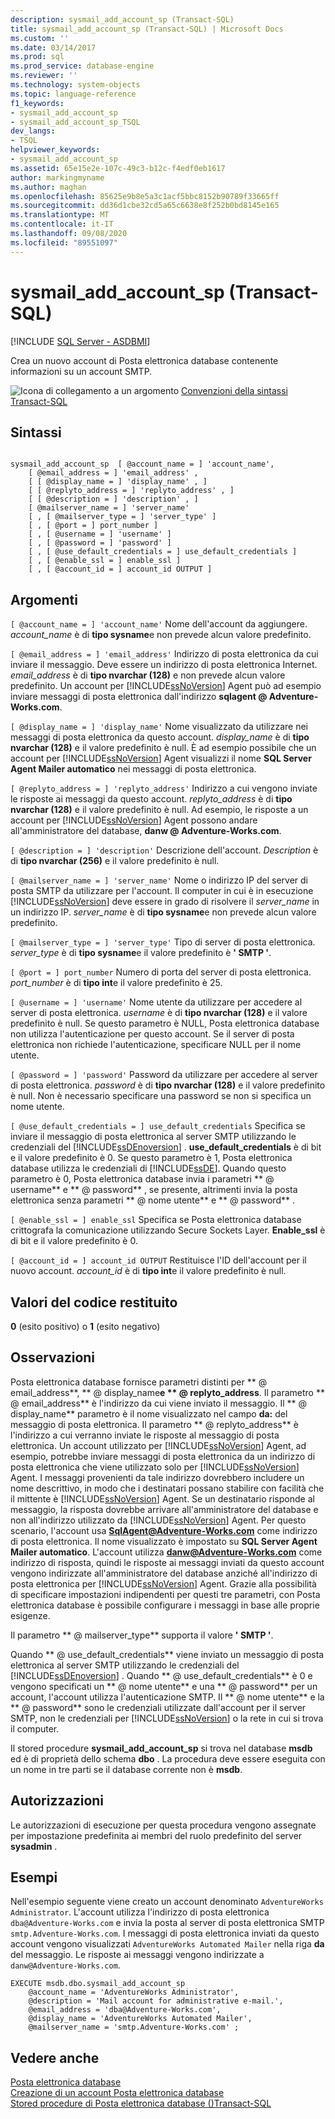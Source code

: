 ```yaml
---
description: sysmail_add_account_sp (Transact-SQL)
title: sysmail_add_account_sp (Transact-SQL) | Microsoft Docs
ms.custom: ''
ms.date: 03/14/2017
ms.prod: sql
ms.prod_service: database-engine
ms.reviewer: ''
ms.technology: system-objects
ms.topic: language-reference
f1_keywords:
- sysmail_add_account_sp
- sysmail_add_account_sp_TSQL
dev_langs:
- TSQL
helpviewer_keywords:
- sysmail_add_account_sp
ms.assetid: 65e15e2e-107c-49c3-b12c-f4edf0eb1617
author: markingmyname
ms.author: maghan
ms.openlocfilehash: 85625e9b8e5a3c1acf5bbc8152b90789f33665ff
ms.sourcegitcommit: dd36d1cbe32cd5a65c6638e8f252b0bd8145e165
ms.translationtype: MT
ms.contentlocale: it-IT
ms.lasthandoff: 09/08/2020
ms.locfileid: "89551097"
---
```

# <a name="sysmail_add_account_sp-transact-sql"></a>sysmail_add_account_sp (Transact-SQL)
[!INCLUDE [SQL Server - ASDBMI](../../includes/applies-to-version/sql-asdbmi.md)]

  Crea un nuovo account di Posta elettronica database contenente informazioni su un account SMTP.  
  
 ![Icona di collegamento a un argomento](../../database-engine/configure-windows/media/topic-link.gif "Icona di collegamento a un argomento") [Convenzioni della sintassi Transact-SQL](../../t-sql/language-elements/transact-sql-syntax-conventions-transact-sql.md)  
  
## <a name="syntax"></a>Sintassi  
  
```  
  
sysmail_add_account_sp  [ @account_name = ] 'account_name',  
    [ @email_address = ] 'email_address' ,  
    [ [ @display_name = ] 'display_name' , ]  
    [ [ @replyto_address = ] 'replyto_address' , ]  
    [ [ @description = ] 'description' , ]  
    [ @mailserver_name = ] 'server_name'   
    [ , [ @mailserver_type = ] 'server_type' ]  
    [ , [ @port = ] port_number ]  
    [ , [ @username = ] 'username' ]  
    [ , [ @password = ] 'password' ]  
    [ , [ @use_default_credentials = ] use_default_credentials ]  
    [ , [ @enable_ssl = ] enable_ssl ]  
    [ , [ @account_id = ] account_id OUTPUT ]  
```  
  
## <a name="arguments"></a>Argomenti  
`[ @account_name = ] 'account_name'` Nome dell'account da aggiungere. *account_name* è di **tipo sysname**e non prevede alcun valore predefinito.  
  
`[ @email_address = ] 'email_address'` Indirizzo di posta elettronica da cui inviare il messaggio. Deve essere un indirizzo di posta elettronica Internet. *email_address* è di **tipo nvarchar (128)** e non prevede alcun valore predefinito. Un account per [!INCLUDE[ssNoVersion](../../includes/ssnoversion-md.md)] Agent può ad esempio inviare messaggi di posta elettronica dall'indirizzo **sqlagent \@ Adventure-Works.com**.  
  
`[ @display_name = ] 'display_name'` Nome visualizzato da utilizzare nei messaggi di posta elettronica da questo account. *display_name* è di **tipo nvarchar (128)** e il valore predefinito è null. È ad esempio possibile che un account per [!INCLUDE[ssNoVersion](../../includes/ssnoversion-md.md)] Agent visualizzi il nome **SQL Server Agent Mailer automatico** nei messaggi di posta elettronica.  
  
`[ @replyto_address = ] 'replyto_address'` Indirizzo a cui vengono inviate le risposte ai messaggi da questo account. *replyto_address* è di **tipo nvarchar (128)** e il valore predefinito è null. Ad esempio, le risposte a un account per [!INCLUDE[ssNoVersion](../../includes/ssnoversion-md.md)] Agent possono andare all'amministratore del database, **danw \@ Adventure-Works.com**.  
  
`[ @description = ] 'description'` Descrizione dell'account. *Description* è di **tipo nvarchar (256)** e il valore predefinito è null.  
  
`[ @mailserver_name = ] 'server_name'` Nome o indirizzo IP del server di posta SMTP da utilizzare per l'account. Il computer in cui è in esecuzione [!INCLUDE[ssNoVersion](../../includes/ssnoversion-md.md)] deve essere in grado di risolvere il *server_name* in un indirizzo IP. *server_name* è di **tipo sysname**e non prevede alcun valore predefinito.  
  
`[ @mailserver_type = ] 'server_type'` Tipo di server di posta elettronica. *server_type* è di **tipo sysname**e il valore predefinito è **' SMTP '**.  
  
`[ @port = ] port_number` Numero di porta del server di posta elettronica. *port_number* è di **tipo int**e il valore predefinito è 25.  
  
`[ @username = ] 'username'` Nome utente da utilizzare per accedere al server di posta elettronica. *username* è di **tipo nvarchar (128)** e il valore predefinito è null. Se questo parametro è NULL, Posta elettronica database non utilizza l'autenticazione per questo account. Se il server di posta elettronica non richiede l'autenticazione, specificare NULL per il nome utente.  
  
`[ @password = ] 'password'` Password da utilizzare per accedere al server di posta elettronica. *password* è di **tipo nvarchar (128)** e il valore predefinito è null. Non è necessario specificare una password se non si specifica un nome utente.  
  
`[ @use_default_credentials = ] use_default_credentials` Specifica se inviare il messaggio di posta elettronica al server SMTP utilizzando le credenziali del [!INCLUDE[ssDEnoversion](../../includes/ssdenoversion-md.md)] . **use_default_credentials** è di bit e il valore predefinito è 0. Se questo parametro è 1, Posta elettronica database utilizza le credenziali di [!INCLUDE[ssDE](../../includes/ssde-md.md)]. Quando questo parametro è 0, Posta elettronica database invia i parametri ** \@ username** e ** \@ password** , se presente, altrimenti invia la posta elettronica senza parametri ** \@ nome utente** e ** \@ password** .  
  
`[ @enable_ssl = ] enable_ssl` Specifica se Posta elettronica database crittografa la comunicazione utilizzando Secure Sockets Layer. **Enable_ssl** è di bit e il valore predefinito è 0.  
  
`[ @account_id = ] account_id OUTPUT` Restituisce l'ID dell'account per il nuovo account. *account_id* è di **tipo int**e il valore predefinito è null.  
  
## <a name="return-code-values"></a>Valori del codice restituito  
 **0** (esito positivo) o **1** (esito negativo)  
  
## <a name="remarks"></a>Osservazioni  
 Posta elettronica database fornisce parametri distinti per ** \@ email_address**, ** \@ display_name**e ** \@ replyto_address**. Il parametro ** \@ email_address** è l'indirizzo da cui viene inviato il messaggio. Il ** \@ display_name** parametro è il nome visualizzato nel campo **da:** del messaggio di posta elettronica. Il parametro ** \@ replyto_address** è l'indirizzo a cui verranno inviate le risposte al messaggio di posta elettronica. Un account utilizzato per [!INCLUDE[ssNoVersion](../../includes/ssnoversion-md.md)] Agent, ad esempio, potrebbe inviare messaggi di posta elettronica da un indirizzo di posta elettronica che viene utilizzato solo per [!INCLUDE[ssNoVersion](../../includes/ssnoversion-md.md)] Agent. I messaggi provenienti da tale indirizzo dovrebbero includere un nome descrittivo, in modo che i destinatari possano stabilire con facilità che il mittente è [!INCLUDE[ssNoVersion](../../includes/ssnoversion-md.md)] Agent. Se un destinatario risponde al messaggio, la risposta dovrebbe arrivare all'amministratore del database e non all'indirizzo utilizzato da [!INCLUDE[ssNoVersion](../../includes/ssnoversion-md.md)] Agent. Per questo scenario, l'account usa **SqlAgent@Adventure-Works.com** come indirizzo di posta elettronica. Il nome visualizzato è impostato su **SQL Server Agent Mailer automatico**. L'account utilizza **danw@Adventure-Works.com** come indirizzo di risposta, quindi le risposte ai messaggi inviati da questo account vengono indirizzate all'amministratore del database anziché all'indirizzo di posta elettronica per [!INCLUDE[ssNoVersion](../../includes/ssnoversion-md.md)] Agent. Grazie alla possibilità di specificare impostazioni indipendenti per questi tre parametri, con Posta elettronica database è possibile configurare i messaggi in base alle proprie esigenze.  
  
 Il parametro ** \@ mailserver_type** supporta il valore **' SMTP '**.  
  
 Quando ** \@ use_default_credentials** viene inviato un messaggio di posta elettronica al server SMTP utilizzando le credenziali del [!INCLUDE[ssDEnoversion](../../includes/ssdenoversion-md.md)] . Quando ** \@ use_default_credentials** è 0 e vengono specificati un ** \@ nome utente** e una ** \@ password** per un account, l'account utilizza l'autenticazione SMTP. Il ** \@ nome utente** e la ** \@ password** sono le credenziali utilizzate dall'account per il server SMTP, non le credenziali per [!INCLUDE[ssNoVersion](../../includes/ssnoversion-md.md)] o la rete in cui si trova il computer.  
  
 Il stored procedure **sysmail_add_account_sp** si trova nel database **msdb** ed è di proprietà dello schema **dbo** . La procedura deve essere eseguita con un nome in tre parti se il database corrente non è **msdb**.  
  
## <a name="permissions"></a>Autorizzazioni  
 Le autorizzazioni di esecuzione per questa procedura vengono assegnate per impostazione predefinita ai membri del ruolo predefinito del server **sysadmin** .  
  
## <a name="examples"></a>Esempi  
 Nell'esempio seguente viene creato un account denominato `AdventureWorks Administrator`. L'account utilizza l'indirizzo di posta elettronica `dba@Adventure-Works.com` e invia la posta al server di posta elettronica SMTP `smtp.Adventure-Works.com`. I messaggi di posta elettronica inviati da questo account vengono visualizzati `AdventureWorks Automated Mailer` nella riga **da** del messaggio. Le risposte ai messaggi vengono indirizzate a `danw@Adventure-Works.com`.  
  
```  
EXECUTE msdb.dbo.sysmail_add_account_sp  
    @account_name = 'AdventureWorks Administrator',  
    @description = 'Mail account for administrative e-mail.',  
    @email_address = 'dba@Adventure-Works.com',  
    @display_name = 'AdventureWorks Automated Mailer',  
    @mailserver_name = 'smtp.Adventure-Works.com' ;  
```  
  
## <a name="see-also"></a>Vedere anche  
 [Posta elettronica database](../../relational-databases/database-mail/database-mail.md)   
 [Creazione di un account Posta elettronica database](../../relational-databases/database-mail/create-a-database-mail-account.md)   
 [Stored procedure di Posta elettronica database &#40;&#41;Transact-SQL ](../../relational-databases/system-stored-procedures/database-mail-stored-procedures-transact-sql.md)  
  
  
